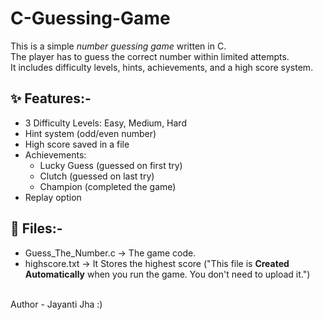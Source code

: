 # C-Guessing-Game

This is a simple *number guessing game* written in C.  
The player has to guess the correct number within limited attempts.  
It includes difficulty levels, hints, achievements, and a high score system.

## ✨ Features:-
- 3 Difficulty Levels: Easy, Medium, Hard  
- Hint system (odd/even number)  
- High score saved in a file  
- Achievements:
  - Lucky Guess (guessed on first try)  
  - Clutch (guessed on last try)  
  - Champion (completed the game)  
- Replay option  

## 📂 Files:-
- Guess_The_Number.c → The game code.
- highscore.txt → It Stores the highest score ("This file is **Created Automatically** when you run the game. You don't need to upload it.")
<br>
Author - Jayanti Jha :)
